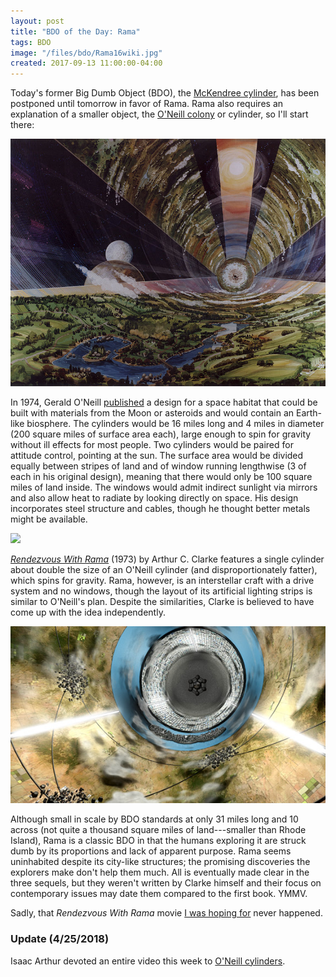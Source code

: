 ```yaml
---
layout: post
title: "BDO of the Day: Rama"
tags: BDO
image: "/files/bdo/Rama16wiki.jpg"
created: 2017-09-13 11:00:00-04:00
---
```

Today's former Big Dumb Object (BDO), the [McKendree cylinder](https://en.wikipedia.org/wiki/McKendree_cylinder), has been postponed until tomorrow in favor of Rama.  Rama also requires an explanation of a smaller object, the [O'Neill colony](https://en.wikipedia.org/wiki/O%27Neill_cylinder) or cylinder, so I'll start there:

![O'Neill colony (public domain image from NASA via Wikimedia)](/files/bdo/764px-Spacecolony3.jpg)

In 1974, Gerald O'Neill [published](http://www.nss.org/settlement/physicstoday.htm) a design for a space habitat that could be built with materials from the Moon or asteroids and would contain an Earth-like biosphere.  The cylinders would be 16 miles long and 4 miles in diameter (200 square miles of surface area each), large enough to spin for gravity without ill effects for most people.  Two cylinders would be paired for attitude control, pointing at the sun.  The surface area would be divided equally between stripes of land and of window running lengthwise (3 of each in his original design), meaning that there would only be 100 square miles of land inside.  The windows would admit indirect sunlight via mirrors and also allow heat to radiate by looking directly on space.  His design incorporates steel structure and cables, though he thought better metals might be available.

<a target="_blank"  href="https://www.amazon.com/gp/product/0553287893/ref=as_li_tl?ie=UTF8&camp=1789&creative=9325&creativeASIN=0553287893&linkCode=as2&tag=mcdema-20&linkId=9360a40ee98cfecb12d7b3ac8fa416c4"><img border="0" src="//ws-na.amazon-adsystem.com/widgets/q?_encoding=UTF8&MarketPlace=US&ASIN=0553287893&ServiceVersion=20070822&ID=AsinImage&WS=1&Format=_SL110_&tag=mcdema-20" ></a><img src="//ir-na.amazon-adsystem.com/e/ir?t=mcdema-20&l=am2&o=1&a=0553287893" width="1" height="1" border="0" alt="" style="border:none !important; margin:0px !important;" />

[*Rendezvous With Rama*](https://en.wikipedia.org/wiki/Rendezvous_with_Rama) (1973) by Arthur C. Clarke features a single cylinder about double the size of an O'Neill cylinder (and disproportionately fatter), which spins for gravity.  Rama, however, is an interstellar craft with a drive system and no windows, though the layout of its artificial lighting strips is similar to O'Neill's plan.  Despite the similarities, Clarke is believed to have come up with the idea independently.

![Rama (public domain image from Wikimedia)](/files/bdo/Rama16wiki.jpg)

Although small in scale by BDO standards at only 31 miles long and 10 across (not quite a thousand square miles of land---smaller than Rhode Island), Rama is a classic BDO in that the humans exploring it are struck dumb by its proportions and lack of apparent purpose.  Rama seems uninhabited despite its city-like structures; the promising discoveries the explorers make don't help them much.  All is eventually made clear in the three sequels, but they weren't written by Clarke himself and their focus on contemporary issues may date them compared to the first book.  YMMV.

Sadly, that *Rendezvous With Rama* movie [I was hoping for](/blog/2008/03/19/arthur-c-clarke/) never happened.

### Update (4/25/2018)

Isaac Arthur devoted an entire video this week to [O'Neill cylinders](https://www.youtube.com/watch?v=gTDlSORhI-k).



